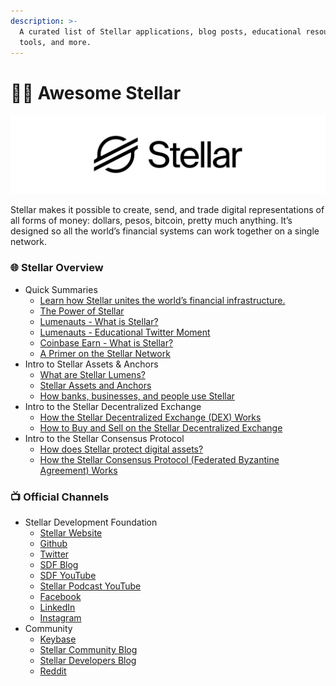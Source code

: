 ```yaml
---
description: >-
  A curated list of Stellar applications, blog posts, educational resources,
  tools, and more.
---
```


# 👨‍🚀 Awesome Stellar

![](.gitbook/assets/small-lockup.png)

Stellar makes it possible to create, send, and trade digital representations of all forms of money: dollars, pesos, bitcoin, pretty much anything. It’s designed so all the world’s financial systems can work together on a single network.

### 🌐 Stellar Overview

* Quick Summaries
  * [Learn how Stellar unites the world’s financial infrastructure.](https://www.stellar.org/overview)
  * [The Power of Stellar](https://www.stellar.org/learn/the-power-of-stellar) 
  * [Lumenauts - What is Stellar?](https://youtu.be/ixerXWJrDr0)
  * [Lumenauts - Educational Twitter Moment](https://twitter.com/i/moments/1096909111734747138) 
  * [Coinbase Earn - What is Stellar?](https://www.coinbase.com/earn/stellar/lesson/1)
  * [A Primer on the Stellar Network](https://snarky.ca/a-primer-on-stellar/)
* Intro to Stellar Assets & Anchors
  * [What are Stellar Lumens?](https://www.stellar.org/lumens) 
  * [Stellar Assets and Anchors](https://youtu.be/Cf9CdFVse-w) 
  * [How banks, businesses, and people use Stellar](https://www.coinbase.com/earn/stellar/lesson/4)
* Intro to the Stellar Decentralized Exchange
  * [How the Stellar Decentralized Exchange \(DEX\) Works](https://youtu.be/2L8-lrmzeWk)
  * [How to Buy and Sell on the Stellar Decentralized Exchange](https://www.lumenauts.com/guides/how-to-buy-and-sell-on-the-stellar-decentralized-exchange)
* Intro to the Stellar Consensus Protocol
  * [How does Stellar protect digital assets?](https://www.coinbase.com/earn/stellar/lesson/5)
  * [How the Stellar Consensus Protocol \(Federated Byzantine Agreement\) Works](https://youtu.be/X3Gj2nQZCNM)

### 📺 Official Channels

* Stellar Development Foundation
  * [Stellar Website](https://www.stellar.org/)
  * [Github](https://github.com/stellar)
  * [Twitter](https://twitter.com/StellarOrg)
  * [SDF Blog](https://www.stellar.org/blog/)
  * [SDF YouTube](https://www.youtube.com/channel/UC4BrVpvKK0r2zP9xVFQcPSA)
  * [Stellar Podcast YouTube](https://www.youtube.com/channel/UCHPQ8IGpoPftsid0s43wYpQ)
  * [Facebook](https://www.facebook.com/stellarfoundation) 
  * [LinkedIn](https://www.linkedin.com/company/stellar-development-foundation/)
  * [Instagram](https://www.instagram.com/stellarorg/)
* Community 
  * [Keybase](https://keybase.io/team/stellar.public)
  * [Stellar Community Blog](https://medium.com/stellar-community)
  * [Stellar Developers Blog](https://www.stellar.org/developers-blog)
  * [Reddit](https://www.reddit.com/r/Stellar/)

